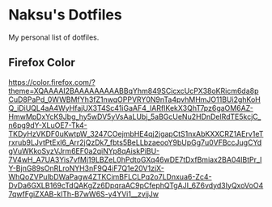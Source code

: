# Naksu's Dotfiles
My personal list of dotfiles.

## Firefox Color
https://color.firefox.com/?theme=XQAAAAI2BAAAAAAAAABBqYhm849SCicxcUcPX38oKRicm6da8pCuD8PaPd_0WWBMfYh3fZ1nwqOPPVRY0N9nTa4pvhMHmJO11BUi2ghKoHQ_iDiUQL4aA4WyHfajUX3T4Sc41iGaAF4_lARfIKekX3QhT7pz6gaOM6AZ-HmwMpDxYcK9Jbg_hy5wDV5yVsAaLUbj_5aBGcUeNu2HDnDelRdTE5kcjC_n6pg9dY-XLuOE7-Tk4-TKDyHzVKDF0uKwtpW_3247COejmbHE4qj2jgapCtS1nxAbKXXCRZ1AErv1eTrxrub9LJvtPtExl6_Arr2jQzDk7_fbts5BeLLbzaeooY9bUpGg7u0VFBccJugCYdgVuWKkoSyzVJrm6EF0a2qiNYp8qAiskPiBU-7V4wH_A7UA3Yis7vfMj19LBZeL0hPdtoGXq46wDE7tDxfBmiax2BA04IBtPr_lY-BjnG89sOnRLroNYH3nF9Q4iF7Q1e20V1zjX-WhQoZVPuIbDWaPagw4ZTKCimBFLCLPq2o7LDnxua6-Zc4-DvDa6GXLB169cTdQAKgZz6DpqraAC9pCfephQTgAJI_6Z6vdyd3IyQxoVoO47qwfFgiZXAB-klTh-B7wW6S-y4YVi1__zvjjJw
